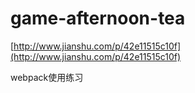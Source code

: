 # game-afternoon-tea

[http://www.jianshu.com/p/42e11515c10f](http://www.jianshu.com/p/42e11515c10f)

webpack使用练习